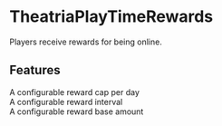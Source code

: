 # TheatriaPlayTimeRewards

Players receive rewards for being online.

## Features
A configurable reward cap per day  
A configurable reward interval  
A configurable reward base amount  



